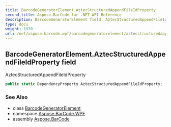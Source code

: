 ```yaml
---
title: BarcodeGeneratorElement.AztecStructuredAppendFileIdProperty
second_title: Aspose.BarCode for .NET API Reference
description: BarcodeGeneratorElement field. AztecStructuredAppendFileIdProperty
type: docs
weight: 1570
url: /net/aspose.barcode.wpf/barcodegeneratorelement/aztecstructuredappendfileidproperty/
---
```

## BarcodeGeneratorElement.AztecStructuredAppendFileIdProperty field

AztecStructuredAppendFileIdProperty

```csharp
public static DependencyProperty AztecStructuredAppendFileIdProperty;
```

### See Also

* class [BarcodeGeneratorElement](../)
* namespace [Aspose.BarCode.WPF](../../barcodegeneratorelement/)
* assembly [Aspose.BarCode](../../../)


